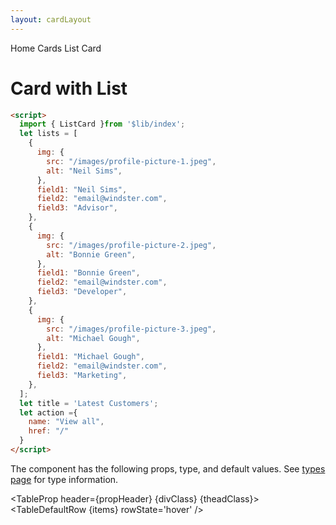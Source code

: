 ```yaml
---
layout: cardLayout
---
```


<script>
  import Htwo from '../utils/Htwo.svelte'
  import ExampleDiv from '../utils/ExampleDiv.svelte'
  import TableProp from '../utils/TableProp.svelte'
  import TableDefaultRow from '../utils/TableDefaultRow.svelte'
  import { ListCard, Breadcrumb, BreadcrumbItem } from '$lib/index'
  import { Home } from 'svelte-heros';
  import componentProps from '../props/ListCard.json'
  // Props table
  let items = componentProps.props
	let propHeader = ['Name', 'Type', 'Default']
	
	let divClass='w-full relative overflow-x-auto shadow-md sm:rounded-lg py-4'
let theadClass ='text-xs text-gray-700 uppercase bg-gray-50 dark:bg-gray-700 dark:text-white'

  let lists = [
    {
      img: {
        src: "/images/profile-picture-1.jpeg",
        alt: "Neil Sims",
      },
      field1: "Neil Sims",
      field2: "email@windster.com",
      field3: "Advisor",
    },
    {
      img: {
        src: "/images/profile-picture-2.jpeg",
        alt: "Bonnie Green",
      },
      field1: "Bonnie Green",
      field2: "email@windster.com",
      field3: "Developer",
    },
    {
      img: {
        src: "/images/profile-picture-3.jpeg",
        alt: "Michael Gough",
      },
      field1: "Michael Gough",
      field2: "email@windster.com",
      field3: "Marketing",
    },
  ];
  let title = 'Latest Customers';
  let action ={
    name: "View all",
    href: "/"
  }
</script>

<Breadcrumb>
  <BreadcrumbItem href="/" icon={Home} variation="solid">Home</BreadcrumbItem>
  <BreadcrumbItem href="/cards">Cards</BreadcrumbItem>
  <BreadcrumbItem>List Card</BreadcrumbItem>
</Breadcrumb>


<h1 class="text-3xl w-full dark:text-white py-8">Card with List</h1>

<Htwo label="Examples" />

<ExampleDiv class="flex justify-center">
  <ListCard {action} {title} {lists}/>
</ExampleDiv>

```html
<script>
  import { ListCard }from '$lib/index';
  let lists = [
    {
      img: {
        src: "/images/profile-picture-1.jpeg",
        alt: "Neil Sims",
      },
      field1: "Neil Sims",
      field2: "email@windster.com",
      field3: "Advisor",
    },
    {
      img: {
        src: "/images/profile-picture-2.jpeg",
        alt: "Bonnie Green",
      },
      field1: "Bonnie Green",
      field2: "email@windster.com",
      field3: "Developer",
    },
    {
      img: {
        src: "/images/profile-picture-3.jpeg",
        alt: "Michael Gough",
      },
      field1: "Michael Gough",
      field2: "email@windster.com",
      field3: "Marketing",
    },
  ];
  let title = 'Latest Customers';
  let action ={
    name: "View all",
    href: "/"
  }
</script>
```

<Htwo label="Props" />

<p>The component has the following props, type, and default values. See <a href="/pages/types">types 
 page</a> for type information.</p>


<TableProp header={propHeader} {divClass} {theadClass}>
  <TableDefaultRow {items} rowState='hover' />
</TableProp>